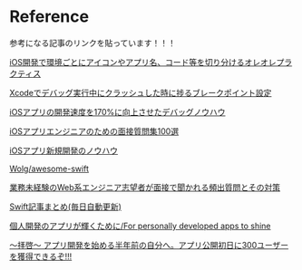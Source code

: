 # Reference

参考になる記事のリンクを貼っています！！！

[iOS開発で環境ごとにアイコンやアプリ名、コード等を切り分けるオレオレプラクティス
](https://qiita.com/KazaKago/items/2835d76ced43f913c31d#product-name)

[Xcodeでデバッグ実行中にクラッシュした時に捗るブレークポイント設定](https://qiita.com/mono0926/items/bf70c7ef15db046ee163)

[iOSアプリの開発速度を170%に向上させたデバッグノウハウ](https://speakerdeck.com/orgachem/debugging-knowhow-that-improved-our-development-velocity-to-170-percent)

[iOSアプリエンジニアのための面接質問集100選](http://nsblogger.hatenablog.com/entry/2016/12/24/ios_interview)

[iOSアプリ新規開発のノウハウ](http://nsblogger.hatenablog.com/entry/2017/12/13/ios_development_know_how)

[Wolg/awesome-swift](https://github.com/Wolg/awesome-swift)

[業務未経験のWeb系エンジニア志望者が面接で聞かれる頻出質問とその対策
](https://www.youtube.com/watch?v=b1_v0PkprC8)

[Swift記事まとめ(毎日自動更新)
](https://qiita.com/hikarut/items/6138e8e406da17f5b67c#_reference-293a4617d08ff7911199)

[個人開発のアプリが輝くために/For personally developed apps to shine](https://speakerdeck.com/ahiru/for-personally-developed-apps-to-shine?slide=14)

[〜拝啓〜 アプリ開発を始める半年前の自分へ。アプリ公開初日に300ユーザーを獲得できるぞ!!!](https://qiita.com/yamatatsu10969/items/96a1462997b4478f9aea)

